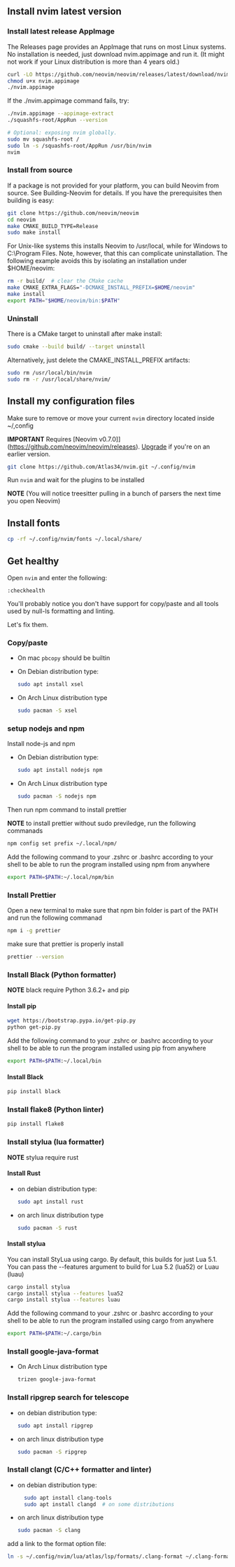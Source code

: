 ## Install nvim latest version

### Install latest release AppImage

The Releases page provides an AppImage that runs on most Linux systems. No installation is needed, just download nvim.appimage and run it. (It might not work if your Linux distribution is more than 4 years old.)

```bash
curl -LO https://github.com/neovim/neovim/releases/latest/download/nvim.appimage
chmod u+x nvim.appimage
./nvim.appimage
```

If the ./nvim.appimage command fails, try:

```bash
./nvim.appimage --appimage-extract
./squashfs-root/AppRun --version

# Optional: exposing nvim globally.
sudo mv squashfs-root /
sudo ln -s /squashfs-root/AppRun /usr/bin/nvim
nvim
```

### Install from source

If a package is not provided for your platform, you can build Neovim from source. See Building-Neovim for details. If you have the prerequisites then building is easy:

```bash
git clone https://github.com/neovim/neovim
cd neovim
make CMAKE_BUILD_TYPE=Release
sudo make install
```

For Unix-like systems this installs Neovim to /usr/local, while for Windows to C:\Program Files. Note, however, that this can complicate uninstallation. The following example avoids this by isolating an installation under $HOME/neovim:

```bash
rm -r build/  # clear the CMake cache
make CMAKE_EXTRA_FLAGS="-DCMAKE_INSTALL_PREFIX=$HOME/neovim"
make install
export PATH="$HOME/neovim/bin:$PATH"
```

### Uninstall

There is a CMake target to uninstall after make install:

```bash
sudo cmake --build build/ --target uninstall
```

Alternatively, just delete the CMAKE_INSTALL_PREFIX artifacts:

```bash
sudo rm /usr/local/bin/nvim
sudo rm -r /usr/local/share/nvim/
```

## Install my configuration files

Make sure to remove or move your current `nvim` directory located inside ~/,config

**IMPORTANT** Requires [Neovim v0.7.0]](https://github.com/neovim/neovim/releases).  [Upgrade](#upgrade-to-latest-release) if you're on an earlier version. 

```bash
git clone https://github.com/Atlas34/nvim.git ~/.config/nvim
```

Run `nvim` and wait for the plugins to be installed 

**NOTE** (You will notice treesitter pulling in a bunch of parsers the next time you open Neovim) 

## Install fonts

```bash
cp -rf ~/.config/nvim/fonts ~/.local/share/
```

## Get healthy

Open `nvim` and enter the following:

```
:checkhealth
```

You'll probably notice you don't have support for copy/paste and all tools used by null-ls formatting and linting.

Let's fix them.

### Copy/paste

- On mac `pbcopy` should be builtin

- On Debian distribution type:

  ```bash
  sudo apt install xsel
  ```

- On Arch Linux distribution type 

  ```bash
  sudo pacman -S xsel
  ```

### setup nodejs and npm

Install node-js and npm

- On Debian distribution type:

  ```bash
  sudo apt install nodejs npm
  ```

- On Arch Linux distribution type 

  ```bash
  sudo pacman -S nodejs npm
  ```

Then run npm command to install prettier

**NOTE** to install prettier without sudo previledge, run the following commanads

```bash
npm config set prefix ~/.local/npm/
```

Add the following command to your .zshrc or .bashrc according to your shell to be able to run the program installed using npm from anywhere

```bash
export PATH=$PATH:~/.local/npm/bin
```

### Install Prettier

Open a new terminal to make sure that npm bin folder is part of the PATH and run the following commanad

```bash
npm i -g prettier
```

make sure that prettier is properly install

```bash
prettier --version
```

### Install Black (Python formatter)

**NOTE** black require Python 3.6.2+ and pip

#### Install pip

```bash
wget https://bootstrap.pypa.io/get-pip.py
python get-pip.py
```

Add the following command to your .zshrc or .bashrc according to your shell to be able to run the program installed using pip from anywhere

```bash
export PATH=$PATH:~/.local/bin
```
#### Install Black

```bash
pip install black
```

### Install flake8 (Python linter)

```bash
pip install flake8
```

### Install stylua (lua formatter)

**NOTE** stylua require rust

#### Install Rust

- on debian distribution type:

  ```bash
  sudo apt install rust
  ```

- on arch linux distribution type 

  ```bash
  sudo pacman -S rust
  ```

#### Install stylua

You can install StyLua using cargo. By default, this builds for just Lua 5.1. You can pass the --features <flag> argument to build for Lua 5.2 (lua52) or Luau (luau)

```bash
cargo install stylua
cargo install stylua --features lua52
cargo install stylua --features luau
```

Add the following command to your .zshrc or .bashrc according to your shell to be able to run the program installed using cargo from anywhere

```bash
export PATH=$PATH:~/.cargo/bin
```

### Install google-java-format

- On Arch Linux distribution type 

  ```bash
  trizen google-java-format
  ```

### Install ripgrep search for telescope

- on debian distribution type:

  ```bash
  sudo apt install ripgrep
  ```

- on arch linux distribution type 

  ```bash
  sudo pacman -S ripgrep
  ```

### Install clangt (C/C++ formatter and linter)

- on debian distribution type:

  ```bash
    sudo apt install clang-tools
    sudo apt install clangd  # on some distributions
  ```

- on arch linux distribution type 

  ```bash
  sudo pacman -S clang
  ```

add a link to the format option file:

```bash
ln -s ~/.config/nvim/lua/atlas/lsp/formats/.clang-format ~/.clang-format
```
